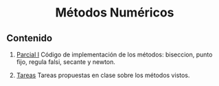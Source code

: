 <h1 align="center">Métodos Numéricos</h1> 

## Contenido

1. [Parcial I](https://github.com/jhongarciab/Metodos-Numericos/tree/master/Parcial%20I)
Código de implementación de los métodos: biseccion, punto fijo, regula falsi, secante y newton.

2. [Tareas](https://github.com/jhongarciab/Metodos-Numericos/tree/master/Tareas)
Tareas propuestas en clase sobre los métodos vistos.